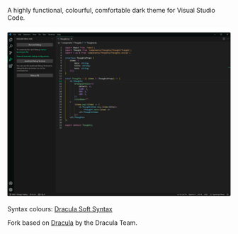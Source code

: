 A highly functional, colourful, comfortable dark theme for Visual Studio Code.

![visual](mockup.png "visual")

Syntax colours: [Dracula Soft Syntax](https://marketplace.visualstudio.com/items?itemName=yomed.theme-dracula-soft)

Fork based on [Dracula](https://https://draculatheme.com/visual-studio-code) by the Dracula Team.
